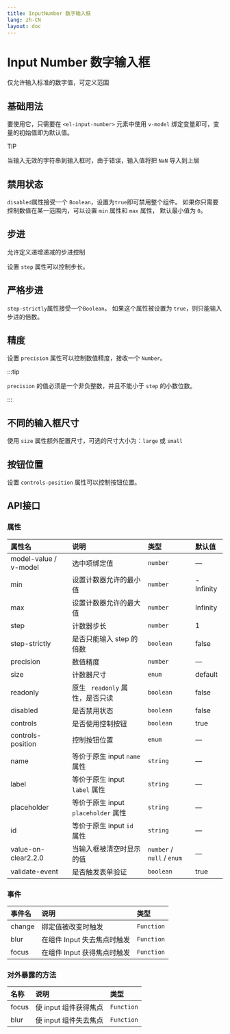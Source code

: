```yaml
---
title: InputNumber 数字输入框
lang: zh-CN
layout: doc
---
```


<script setup>
import BasicComp from "../examples/input-number/01_basic.vue"
import DisabledComp from "../examples/input-number/02_disabled.vue"
import StepComp from "../examples/input-number/03_step.vue"
import StepStrictlyComp from "../examples/input-number/04_step-strictly.vue"
import PrecisionComp from "../examples/input-number/05_precision.vue"
import SizeComp from "../examples/input-number/06_size.vue"
import ControlsPositionComp from "../examples/input-number/07_controls-position.vue"
</script>

# Input Number 数字输入框

仅允许输入标准的数字值，可定义范围

## 基础用法

要使用它，只需要在 `<el-input-number>` 元素中使用 `v-model` 绑定变量即可，变量的初始值即为默认值。

<CodePreview comp-name="input-number" demo-name="01_basic" demo-type="docs">
  <BasicComp />
</CodePreview>

TIP

当输入无效的字符串到输入框时，由于错误，输入值将把 `NaN` 导入到上层

## 禁用状态

`disabled`属性接受一个 `Boolean`，设置为`true`即可禁用整个组件。 如果你只需要控制数值在某一范围内，可以设置 `min` 属性和 `max` 属性， 默认最小值为 `0`。

<CodePreview comp-name="input-number" demo-name="02_disabled" demo-type="docs">
  <DisabledComp />
</CodePreview>

## 步进

允许定义递增递减的步进控制

设置 `step` 属性可以控制步长。

<CodePreview comp-name="input-number" demo-name="03_step" demo-type="docs">
  <StepComp />
</CodePreview>

## 严格步进

`step-strictly`属性接受一个`Boolean`。 如果这个属性被设置为 `true`，则只能输入步进的倍数。

<CodePreview comp-name="input-number" demo-name="04_step-strictly" demo-type="docs">
  <StepStrictlyComp />
</CodePreview>

## 精度

设置 `precision` 属性可以控制数值精度，接收一个 `Number`。

<CodePreview comp-name="input-number" demo-name="05_precision" demo-type="docs">
  <PrecisionComp />
</CodePreview>

:::tip

`precision` 的值必须是一个非负整数，并且不能小于 `step` 的小数位数。

:::

## 不同的输入框尺寸

使用 `size` 属性额外配置尺寸，可选的尺寸大小为：`large` 或 `small`

<CodePreview comp-name="input-number" demo-name="06_size" demo-type="docs">
  <SizeComp />
</CodePreview>

## 按钮位置

设置 `controls-position` 属性可以控制按钮位置。

<CodePreview comp-name="input-number" demo-name="07_controls-position" demo-type="docs">
  <ControlsPositionComp />
</CodePreview>

## API接口

### 属性

| 属性名                | 说明                                | 类型                       | 默认值    |
| :-------------------- | :---------------------------------- | :------------------------- | :-------- |
| model-value / v-model | 选中项绑定值                        | `number`                   | —         |
| min                   | 设置计数器允许的最小值              | `number`                   | -Infinity |
| max                   | 设置计数器允许的最大值              | `number`                   | Infinity  |
| step                  | 计数器步长                          | `number`                   | 1         |
| step-strictly         | 是否只能输入 step 的倍数            | `boolean`                  | false     |
| precision             | 数值精度                            | `number`                   | —         |
| size                  | 计数器尺寸                          | `enum`                     | default   |
| readonly              | 原生 ` readonly` 属性，是否只读     | `boolean`                  | false     |
| disabled              | 是否禁用状态                        | `boolean`                  | false     |
| controls              | 是否使用控制按钮                    | `boolean`                  | true      |
| controls-position     | 控制按钮位置                        | `enum`                     | —         |
| name                  | 等价于原生 input `name` 属性        | `string`                   | —         |
| label                 | 等价于原生 input `label` 属性       | `string`                   | —         |
| placeholder           | 等价于原生 input `placeholder` 属性 | `string`                   | —         |
| id                    | 等价于原生 input `id` 属性          | `string`                   | —         |
| value-on-clear2.2.0   | 当输入框被清空时显示的值            | `number` / `null` / `enum` | —         |
| validate-event        | 是否触发表单验证                    | `boolean`                  | true      |

### 事件

| 事件名 | 说明                        | 类型       |
| :----- | :-------------------------- | :--------- |
| change | 绑定值被改变时触发          | `Function` |
| blur   | 在组件 Input 失去焦点时触发 | `Function` |
| focus  | 在组件 Input 获得焦点时触发 | `Function` |

### 对外暴露的方法

| 名称  | 说明                  | 类型       |
| :---- | :-------------------- | :--------- |
| focus | 使 input 组件获得焦点 | `Function` |
| blur  | 使 input 组件失去焦点 | `Function` |
